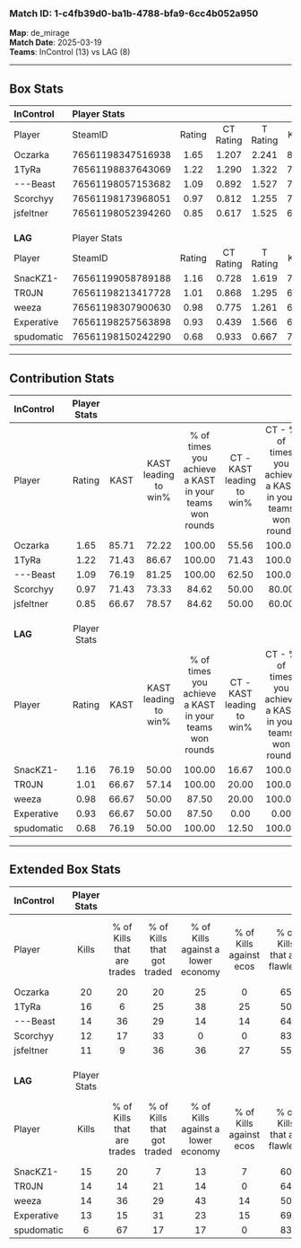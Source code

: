 ### Match ID: 1-c4fb39d0-ba1b-4788-bfa9-6cc4b052a950  
**Map**: de_mirage  
**Match Date**: 2025-03-19  
**Teams**: InControl (13) vs LAG (8)  

---  

## Box Stats  

| **InControl** | Player Stats      |        |           |          |       |       |       |         |        |      |     |
| :- | :- | :-: | :-: | :-: | :-: | :-: | :-: | :-: | :-: | :-: | :-: |
| Player        | SteamID           | Rating | CT Rating | T Rating | KAST  |  ADR  | Kills | Assists | Deaths | K/D  | HS% |
| Oczarka       | 76561198347516938 |  1.65  |   1.207   |  2.241   | 85.71 | 100.9 |  20   |    4    |   8    | 2.50 | 65  |
| 1TyRa         | 76561198837643069 |  1.22  |   1.290   |  1.322   | 71.43 | 88.9  |  16   |    6    |   13   | 1.23 | 62  |
| ---Beast      | 76561198057153682 |  1.09  |   0.892   |  1.527   | 76.19 | 54.6  |  14   |    5    |   12   | 1.17 | 42  |
| Scorchyy      | 76561198173968051 |  0.97  |   0.812   |  1.255   | 71.43 | 62.9  |  12   |    5    |   13   | 0.92 | 58  |
| jsfeltner     | 76561198052394260 |  0.85  |   0.617   |  1.525   | 66.67 | 69.7  |  11   |    7    |   16   | 0.69 | 18  |
|               |                   |        |           |          |       |       |       |         |        |      |     |
|               |                   |        |           |          |       |       |       |         |        |      |     |
|               |                   |        |           |          |       |       |       |         |        |      |     |
| **LAG**       | Player Stats      |        |           |          |       |       |       |         |        |      |     |
| Player        | SteamID           | Rating | CT Rating | T Rating | KAST  |  ADR  | Kills | Assists | Deaths | K/D  | HS% |
| SnacKZ1-      | 76561199058789188 |  1.16  |   0.728   |  1.619   | 76.19 | 82.1  |  15   |    4    |   14   | 1.07 | 86  |
| TR0JN         | 76561198213417728 |  1.01  |   0.868   |  1.295   | 66.67 | 79.5  |  14   |    2    |   15   | 0.93 | 28  |
| weeza         | 76561198307900630 |  0.98  |   0.775   |  1.261   | 66.67 | 72.9  |  14   |    5    |   16   | 0.88 | 35  |
| Experative    | 76561198257563898 |  0.93  |   0.439   |  1.566   | 66.67 | 70.3  |  13   |    6    |   16   | 0.81 | 46  |
| spudomatic    | 76561198150242290 |  0.68  |   0.933   |  0.667   | 76.19 | 32.8  |   6   |    3    |   12   | 0.50 | 83  |
---  

## Contribution Stats  

| **InControl** | Player Stats |       |                      |                                                        |                           |                                                             |                          |                                                            |
| :- | :-: | :-: | :-: | :-: | :-: | :-: | :-: | :-: |
| Player        |    Rating    | KAST  | KAST leading to win% | % of times you achieve a KAST in your teams won rounds | CT - KAST leading to win% | CT - % of times you achieve a KAST in your teams won rounds | T - KAST leading to win% | T - % of times you achieve a KAST in your teams won rounds |
| Oczarka       |     1.65     | 85.71 |        72.22         |                         100.00                         |           55.56           |                           100.00                            |          88.89           |                           100.00                           |
| 1TyRa         |     1.22     | 71.43 |        86.67         |                         100.00                         |           71.43           |                           100.00                            |          100.00          |                           100.00                           |
| ---Beast      |     1.09     | 76.19 |        81.25         |                         100.00                         |           62.50           |                           100.00                            |          100.00          |                           100.00                           |
| Scorchyy      |     0.97     | 71.43 |        73.33         |                         84.62                          |           50.00           |                            80.00                            |          100.00          |                           87.50                            |
| jsfeltner     |     0.85     | 66.67 |        78.57         |                         84.62                          |           50.00           |                            60.00                            |          100.00          |                           100.00                           |
|               |              |       |                      |                                                        |                           |                                                             |                          |                                                            |
|               |              |       |                      |                                                        |                           |                                                             |                          |                                                            |
|               |              |       |                      |                                                        |                           |                                                             |                          |                                                            |
| **LAG**       | Player Stats |       |                      |                                                        |                           |                                                             |                          |                                                            |
| Player        |    Rating    | KAST  | KAST leading to win% | % of times you achieve a KAST in your teams won rounds | CT - KAST leading to win% | CT - % of times you achieve a KAST in your teams won rounds | T - KAST leading to win% | T - % of times you achieve a KAST in your teams won rounds |
| SnacKZ1-      |     1.16     | 76.19 |        50.00         |                         100.00                         |           16.67           |                           100.00                            |          70.00           |                           100.00                           |
| TR0JN         |     1.01     | 66.67 |        57.14         |                         100.00                         |           20.00           |                           100.00                            |          77.78           |                           100.00                           |
| weeza         |     0.98     | 66.67 |        50.00         |                         87.50                          |           20.00           |                           100.00                            |          66.67           |                           85.71                            |
| Experative    |     0.93     | 66.67 |        50.00         |                         87.50                          |           0.00            |                            0.00                             |          77.78           |                           100.00                           |
| spudomatic    |     0.68     | 76.19 |        50.00         |                         100.00                         |           12.50           |                           100.00                            |          87.50           |                           100.00                           |
---  

## Extended Box Stats  

| **InControl** | Player Stats |                            |                            |                                    |                         |                              |                                 |        |                             |                                     |                          |                               |                            |
| :- | :-: | :-: | :-: | :-: | :-: | :-: | :-: | :-: | :-: | :-: | :-: | :-: | :-: |
| Player        |    Kills     | % of Kills that are trades | % of Kills that got traded | % of Kills against a lower economy | % of Kills against ecos | % of Kills that are flawless | % of Kills that are close duels | Deaths | % of Deaths that get traded | % of Deaths against a lower economy | % of Deaths against ecos | % of Deaths that are flawless | % of Deaths that are close |
| Oczarka       |      20      |             20             |             20             |                 25                 |            0            |              65              |                5                |   8    |              0              |                 13                  |            0             |              63               |             0              |
| 1TyRa         |      16      |             6              |             25             |                 38                 |           25            |              50              |                6                |   13   |             23              |                  8                  |            0             |              62               |             0              |
| ---Beast      |      14      |             36             |             29             |                 14                 |           14            |              64              |                0                |   12   |             25              |                 25                  |            8             |              67               |             0              |
| Scorchyy      |      12      |             17             |             33             |                 0                  |            0            |              83              |                8                |   13   |              8              |                 15                  |            0             |              69               |             0              |
| jsfeltner     |      11      |             9              |             36             |                 36                 |           27            |              55              |                0                |   16   |             38              |                 13                  |            6             |              56               |             13             |
|               |              |                            |                            |                                    |                         |                              |                                 |        |                             |                                     |                          |                               |                            |
|               |              |                            |                            |                                    |                         |                              |                                 |        |                             |                                     |                          |                               |                            |
|               |              |                            |                            |                                    |                         |                              |                                 |        |                             |                                     |                          |                               |                            |
| **LAG**       | Player Stats |                            |                            |                                    |                         |                              |                                 |        |                             |                                     |                          |                               |                            |
| Player        |    Kills     | % of Kills that are trades | % of Kills that got traded | % of Kills against a lower economy | % of Kills against ecos | % of Kills that are flawless | % of Kills that are close duels | Deaths | % of Deaths that get traded | % of Deaths against a lower economy | % of Deaths against ecos | % of Deaths that are flawless | % of Deaths that are close |
| SnacKZ1-      |      15      |             20             |             7              |                 13                 |            7            |              60              |                0                |   14   |             21              |                 14                  |            0             |              71               |             0              |
| TR0JN         |      14      |             14             |             21             |                 14                 |            0            |              64              |                0                |   15   |             27              |                 13                  |            0             |              67               |             7              |
| weeza         |      14      |             36             |             29             |                 43                 |           14            |              50              |                7                |   16   |             19              |                  6                  |            0             |              75               |             6              |
| Experative    |      13      |             15             |             31             |                 23                 |           15            |              69              |                8                |   16   |             38              |                  6                  |            0             |              38               |             6              |
| spudomatic    |      6       |             67             |             17             |                 17                 |            0            |              83              |                0                |   12   |             33              |                  8                  |            0             |              67               |             0              |
